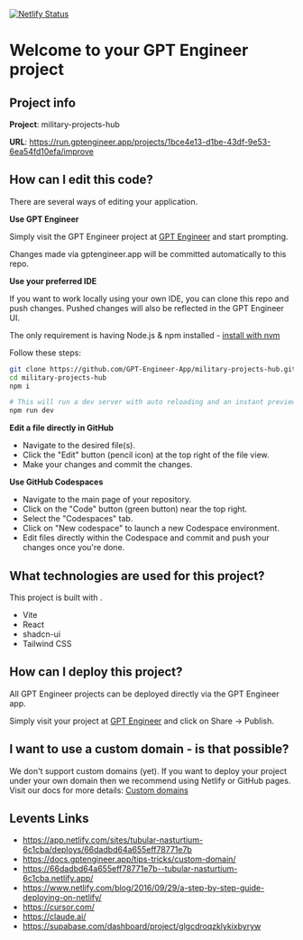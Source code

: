 [![Netlify Status](https://api.netlify.com/api/v1/badges/f3bda25e-08fc-4411-8bc1-0cb5963c3895/deploy-status)](https://app.netlify.com/sites/savunmaatlas/deploys)

# Welcome to your GPT Engineer project

## Project info

**Project**: military-projects-hub

**URL**: https://run.gptengineer.app/projects/1bce4e13-d1be-43df-9e53-6ea54fd10efa/improve

## How can I edit this code?

There are several ways of editing your application.

**Use GPT Engineer**

Simply visit the GPT Engineer project at [GPT Engineer](https://gptengineer.app/projects/1bce4e13-d1be-43df-9e53-6ea54fd10efa/improve) and start prompting.

Changes made via gptengineer.app will be committed automatically to this repo.

**Use your preferred IDE**

If you want to work locally using your own IDE, you can clone this repo and push changes. Pushed changes will also be reflected in the GPT Engineer UI.

The only requirement is having Node.js & npm installed - [install with nvm](https://github.com/nvm-sh/nvm#installing-and-updating)

Follow these steps:

```sh
git clone https://github.com/GPT-Engineer-App/military-projects-hub.git
cd military-projects-hub
npm i

# This will run a dev server with auto reloading and an instant preview.
npm run dev
```

**Edit a file directly in GitHub**

- Navigate to the desired file(s).
- Click the "Edit" button (pencil icon) at the top right of the file view.
- Make your changes and commit the changes.

**Use GitHub Codespaces**

- Navigate to the main page of your repository.
- Click on the "Code" button (green button) near the top right.
- Select the "Codespaces" tab.
- Click on "New codespace" to launch a new Codespace environment.
- Edit files directly within the Codespace and commit and push your changes once you're done.

## What technologies are used for this project?

This project is built with .

- Vite
- React
- shadcn-ui
- Tailwind CSS

## How can I deploy this project?

All GPT Engineer projects can be deployed directly via the GPT Engineer app.

Simply visit your project at [GPT Engineer](https://gptengineer.app/projects/1bce4e13-d1be-43df-9e53-6ea54fd10efa/improve) and click on Share -> Publish.

## I want to use a custom domain - is that possible?

We don't support custom domains (yet). If you want to deploy your project under your own domain then we recommend using Netlify or GitHub pages. Visit our docs for more details: [Custom domains](https://docs.gptengineer.app/tips-tricks/custom-domain/)

## Levents Links
- https://app.netlify.com/sites/tubular-nasturtium-6c1cba/deploys/66dadbd64a655eff78771e7b
- https://docs.gptengineer.app/tips-tricks/custom-domain/
- https://66dadbd64a655eff78771e7b--tubular-nasturtium-6c1cba.netlify.app/
- https://www.netlify.com/blog/2016/09/29/a-step-by-step-guide-deploying-on-netlify/
- https://cursor.com/
- https://claude.ai/
- https://supabase.com/dashboard/project/glgcdroqzklykixbyryw
